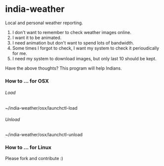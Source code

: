 # india-weather
Local and personal weather reporting.

1. I don't want to remember to check weather images online.
2. I want it to be animated.
3. I need animation but don't want to spend lots of bandwidth.
4. Some times I forgot to check, I want my system to check it perioudically for me.
5. I need my system to download images, but only last 10 should be kept.

Have the above thoughts? This program will help Indians.

### How to ... for OSX

###### Load
~/india-weather/osx/launchctl-load

###### Unload
~/india-weather/osx/launchctl-unload

### How to ... for Linux
Please fork and contribute :)
